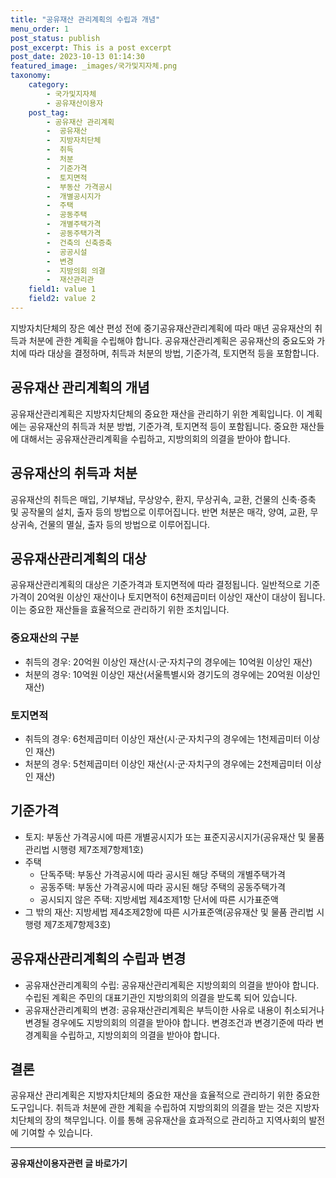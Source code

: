 ```yaml
---
title: "공유재산 관리계획의 수립과 개념"
menu_order: 1
post_status: publish
post_excerpt: This is a post excerpt
post_date: 2023-10-13 01:14:30
featured_image: _images/국가및지자체.png
taxonomy:
    category:
        - 국가및지자체
        - 공유재산이용자
    post_tag:
        - 공유재산 관리계획
        -  공유재산
        -  지방자치단체
        -  취득
        -  처분
        -  기준가격
        -  토지면적
        -  부동산 가격공시
        -  개별공시지가
        -  주택
        -  공동주택
        -  개별주택가격
        -  공동주택가격
        -  건축의 신축증축
        -  공공시설
        -  변경
        -  지방의회 의결
        -  재산관리관
    field1: value 1
    field2: value 2
---
```



지방자치단체의 장은 예산 편성 전에 중기공유재산관리계획에 따라 매년 공유재산의 취득과 처분에 관한 계획을 수립해야 합니다. 공유재산관리계획은 공유재산의 중요도와 가치에 따라 대상을 결정하며, 취득과 처분의 방법, 기준가격, 토지면적 등을 포함합니다.

## 공유재산 관리계획의 개념
공유재산관리계획은 지방자치단체의 중요한 재산을 관리하기 위한 계획입니다. 이 계획에는 공유재산의 취득과 처분 방법, 기준가격, 토지면적 등이 포함됩니다. 중요한 재산들에 대해서는 공유재산관리계획을 수립하고, 지방의회의 의결을 받아야 합니다.

## 공유재산의 취득과 처분
공유재산의 취득은 매입, 기부채납, 무상양수, 환지, 무상귀속, 교환, 건물의 신축·증축 및 공작물의 설치, 출자 등의 방법으로 이루어집니다. 반면 처분은 매각, 양여, 교환, 무상귀속, 건물의 멸실, 출자 등의 방법으로 이루어집니다.

## 공유재산관리계획의 대상
공유재산관리계획의 대상은 기준가격과 토지면적에 따라 결정됩니다. 일반적으로 기준가격이 20억원 이상인 재산이나 토지면적이 6천제곱미터 이상인 재산이 대상이 됩니다. 이는 중요한 재산들을 효율적으로 관리하기 위한 조치입니다.

### 중요재산의 구분
- 취득의 경우: 20억원 이상인 재산(시·군·자치구의 경우에는 10억원 이상인 재산)
- 처분의 경우: 10억원 이상인 재산(서울특별시와 경기도의 경우에는 20억원 이상인 재산)

### 토지면적
- 취득의 경우: 6천제곱미터 이상인 재산(시·군·자치구의 경우에는 1천제곱미터 이상인 재산)
- 처분의 경우: 5천제곱미터 이상인 재산(시·군·자치구의 경우에는 2천제곱미터 이상인 재산)

## 기준가격
- 토지: 부동산 가격공시에 따른 개별공시지가 또는 표준지공시지가(공유재산 및 물품 관리법 시행령 제7조제7항제1호)
- 주택
  - 단독주택: 부동산 가격공시에 따라 공시된 해당 주택의 개별주택가격
  - 공동주택: 부동산 가격공시에 따라 공시된 해당 주택의 공동주택가격
  - 공시되지 않은 주택: 지방세법 제4조제1항 단서에 따른 시가표준액
- 그 밖의 재산: 지방세법 제4조제2항에 따른 시가표준액(공유재산 및 물품 관리법 시행령 제7조제7항제3호)

## 공유재산관리계획의 수립과 변경
- 공유재산관리계획의 수립: 공유재산관리계획은 지방의회의 의결을 받아야 합니다. 수립된 계획은 주민의 대표기관인 지방의회의 의결을 받도록 되어 있습니다.
- 공유재산관리계획의 변경: 공유재산관리계획은 부득이한 사유로 내용이 취소되거나 변경될 경우에도 지방의회의 의결을 받아야 합니다. 변경조건과 변경기준에 따라 변경계획을 수립하고, 지방의회의 의결을 받아야 합니다.

## 결론
공유재산 관리계획은 지방자치단체의 중요한 재산을 효율적으로 관리하기 위한 중요한 도구입니다. 취득과 처분에 관한 계획을 수립하여 지방의회의 의결을 받는 것은 지방자치단체의 장의 책무입니다. 이를 통해 공유재산을 효과적으로 관리하고 지역사회의 발전에 기여할 수 있습니다.

<!-- wp:separator -->
<hr class="wp-block-separator has-alpha-channel-opacity"/>
<!-- /wp:separator -->
<!-- wp:group {"backgroundColor":"base","layout":{"type":"constrained"}} -->
<div class="wp-block-group has-base-background-color has-background"><!-- wp:paragraph {"align":"center","fontSize":"large"} -->
<p class="has-text-align-center has-large-font-size"><strong>공유재산이용자관련 글 바로가기</strong></p>
<!-- /wp:paragraph -->


<!-- wp:latest-posts{"categories": [{"id": 1570, "count": 19, "description": "", "link": "https://uknowlaw.com/category/%ea%b3%b5%ec%9c%a0%ec%9e%ac%ec%82%b0%ec%9d%b4%ec%9a%a9%ec%9e%90/", "name": "공유재산이용자", "slug": "공유재산이용자", "taxonomy": "category", "parent": 0, "meta": [],"_links":{"self":[{"href":"https://uknowlaw.com/wp-json/wp/v2/categories/1570"}],"collection":[{"href":"https://uknowlaw.com/wp-json/wp/v2/categories"}],"about":[{"href":"https://uknowlaw.com/wp-json/wp/v2/taxonomies/category"}],"wp:post_type":[{"href":"https://uknowlaw.com/wp-json/wp/v2/posts?categories=1570"}],"curies":[{"name":"wp","href":"https://api.w.org/{rel}","templated":true}]}}],"postsToShow":100,"excerptLength":28,"postLayout":"grid","columns":2,"featuredImageAlign":"left","featuredImageSizeSlug":"large","fontSize":"medium"} /--></div>
<!-- /wp:group -->